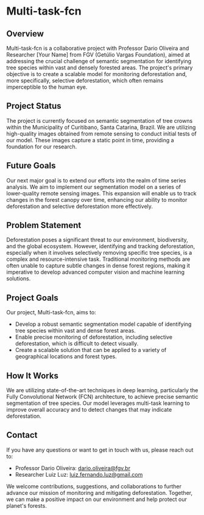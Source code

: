 # Multi-task-fcn

## Overview

Multi-task-fcn is a collaborative project with Professor Dario Oliveira and Researcher [Your Name] from FGV (Getúlio Vargas Foundation), aimed at addressing the crucial challenge of semantic segmentation for identifying tree species within vast and densely forested areas. The project's primary objective is to create a scalable model for monitoring deforestation and, more specifically, selective deforestation, which often remains imperceptible to the human eye.

## Project Status

The project is currently focused on semantic segmentation of tree crowns within the 
Municipality of Curitibano, Santa Catarina, Brazil. We are utilizing high-quality 
images obtained from remote sensing to conduct initial tests of our model. 
These images capture a static point in time, providing a foundation for our research.

## Future Goals

Our next major goal is to extend our efforts into the realm of time series analysis. 
We aim to implement our segmentation model on a series of lower-quality remote sensing 
images. This expansion will enable us to track changes in the forest canopy over time, 
enhancing our ability to monitor deforestation and selective deforestation more effectively.

## Problem Statement

Deforestation poses a significant threat to our environment, biodiversity, and the global 
ecosystem. However, identifying and tracking deforestation, especially when it involves 
selectively removing specific tree species, is a complex and resource-intensive task. 
Traditional monitoring methods are often unable to capture subtle changes in dense forest 
regions, making it imperative to develop advanced computer vision and machine learning 
solutions.

## Project Goals

Our project, Multi-task-fcn, aims to:

- Develop a robust semantic segmentation model capable of identifying tree species within vast and dense forest areas.
- Enable precise monitoring of deforestation, including selective deforestation, which is difficult to detect visually.
- Create a scalable solution that can be applied to a variety of geographical locations and forest types.

## How It Works

We are utilizing state-of-the-art techniques in deep learning, particularly the Fully Convolutional Network (FCN) architecture, 
to achieve precise semantic segmentation of tree species. Our model leverages multi-task learning to improve overall accuracy
and to detect changes that may indicate deforestation.

## Contact

If you have any questions or want to get in touch with us, please reach out to:

- Professor Dario Oliveira: dario.oliveira@fgv.br
- Researcher Luiz Luz: luiz.fernando.luz@gmail.com

We welcome contributions, suggestions, and collaborations to further advance our mission of 
monitoring and mitigating deforestation. Together, we can make a positive impact on our 
environment and help protect our planet's forests.
